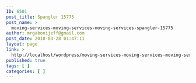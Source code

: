 ```yaml
---
ID: 6501
post_title: Spangler 15775
post_name: >
  moving-services-moving-services-moving-services-spangler-15775
author: mrgabonijeff@gmail.com
post_date: 2018-03-28 01:47:11
layout: page
link: >
  http://localhost/wordpress/moving-services-moving-services-moving-services-spangler-15775/
published: true
tags: [ ]
categories: [ ]
---
```

